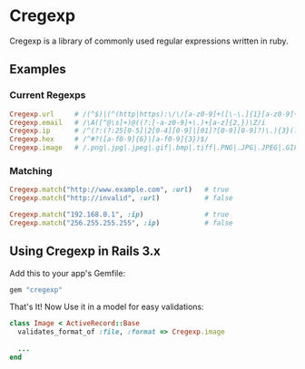 # Cregexp

Cregexp is a library of commonly used regular expressions written in ruby.

## Examples

### Current Regexps 

```ruby
Cregexp.url 	# /(^$)|(^(http|https):\/\/[a-z0-9]+([\-\.]{1}[a-z0-9]+)*\.[a-z]{2,5}(([0-9]{1,5})?\/.*)?$)/ix
Cregexp.email 	# /\A([^@\s]+)@((?:[-a-z0-9]+\.)+[a-z]{2,})\Z/i
Cregexp.ip 		# /^(?:(?:25[0-5]|2[0-4][0-9]|[01]?[0-9][0-9]?)\.){3}(?:25[0-5]|2[0-4][0-9]|[01]?[0-9][0-9]?)$/ 
Cregexp.hex 	# /^#?([a-f0-9]{6}|[a-f0-9]{3})$/
Cregexp.image 	# /.png|.jpg|.jpeg|.gif|.bmp|.tiff|.PNG|.JPG|.JPEG|.GIF|.BMP|.TIFF$/
```

### Matching 

```ruby
Cregexp.match("http://www.example.com", :url) 	# true
Cregexp.match("http://invalid", :url) 			# false

Cregexp.match("192.168.0.1", :ip) 				# true
Cregexp.match("256.255.255.255", :ip) 			# false
```

## Using Cregexp in Rails 3.x

Add this to your app's Gemfile:

```ruby
gem "cregexp"
```

That's It! Now Use it in a model for easy validations:


```ruby
class Image < ActiveRecord::Base
  validates_format_of :file, :format => Cregexp.image
  
  ...
end
```